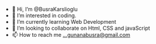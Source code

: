 - 👋 Hi, I’m @BusraKarslioglu
- 👀 I’m interested in coding.
- 🌱 I’m currently learning Web Development
- 💞️ I’m looking to collaborate on Html, CSS and javaScript
- 📫 How to reach me ...gunanabusra@gmail.com

<!---
BusraKarslioglu/BusraKarslioglu is a ✨ special ✨ repository because its `README.md` (this file) appears on your GitHub profile.
You can click the Preview link to take a look at your changes.
--->
